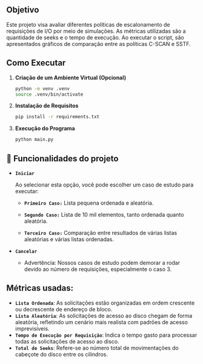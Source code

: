 
## Objetivo

Este projeto visa avaliar diferentes políticas de escalonamento de requisições de I/O por meio de simulações. As métricas utilizadas são a quantidade de seeks e o tempo de execução. Ao executar o script, são apresentados gráficos de comparação entre as políticas C-SCAN e SSTF.

## Como Executar

1. **Criação de um Ambiente Virtual (Opcional)**

   ```bash
   python -m venv .venv
   source .venv/bin/activate
   ```

2. **Instalação de Requisitos**


   ```bash
   pip install -r requirements.txt
   ```

3. **Execução do Programa**

   ```bash
   python main.py
   ```

## 🔨 Funcionalidades do projeto

- **``Iniciar``**

    Ao selecionar esta opção, você pode escolher um caso de estudo para executar:
    
    - **`Primeiro Caso:`** Lista pequena ordenada e aleatória.
      
    - **`Segundo Caso:`** Lista de 10 mil elementos, tanto ordenada quanto aleatória.
      
    - **`Terceiro Caso:`** Comparação entre resultados de várias listas aleatórias e várias listas ordenadas.

- **``Cancelar``** 

    - Advertência: Nossos casos de estudo podem demorar a rodar devido ao número de requisições, especialmente o caso 3.

## Métricas usadas:

   - **`Lista Ordenada`**: As solicitações estão organizadas em ordem crescente ou decrescente de endereço de bloco. 
   - **`Lista Aleatória`**: As solicitações de acesso ao disco chegam de forma aleatória, refletindo um cenário mais realista com padrões de acesso imprevisíveis.
   - **`Tempo de Execução por Requisição`**: Indica o tempo gasto para processar todas as solicitações de acesso ao disco. 
   - **`Total de Seeks`**: Refere-se ao número total de movimentações do cabeçote do disco entre os cilindros.

